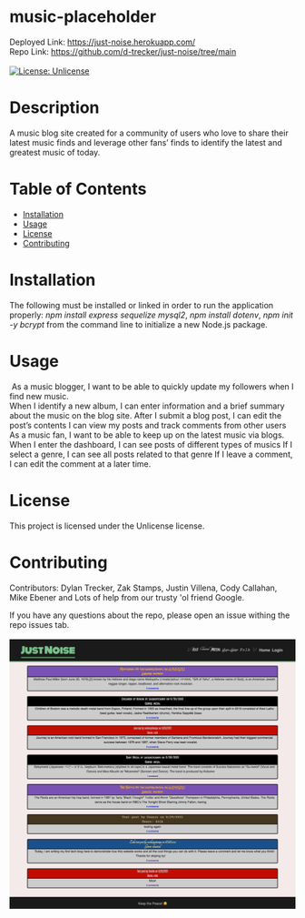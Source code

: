 # music-placeholder
  Deployed Link: https://just-noise.herokuapp.com/
  <br/>
  Repo Link: https://github.com/d-trecker/just-noise/tree/main
  <br/><br/>
  [![License: Unlicense](https://img.shields.io/badge/license-Unlicense-blue.svg)](http://unlicense.org/)

  # Description
A music blog site created for a community of users who love to share their latest music finds and leverage other fans’ finds to identify the latest and greatest music of today.

  
  # Table of Contents 
  * [Installation](#installation)
  * [Usage](#usage)
  * [License](#license)
  * [Contributing](#contributing)
  
  # Installation
  The following must be installed or linked in order to run the application properly: <em>npm install express sequelize mysql2</em>, <em>npm install dotenv</em>, <em>npm init -y</em> <em>bcrypt</em> from the command line to initialize a new Node.js package.
  
  # Usage
  ​  As a music blogger, I want to be able to quickly update my followers when I find new music.  
When I identify a new album, I can enter information and a brief summary about the music on the blog site.
After I submit a blog post, I can edit the post’s contents
I can view my posts and track comments from other users
As a music fan, I want to be able to keep up on the latest music via blogs.
When I enter the dashboard, I can see posts of different types of musics
If I select a genre, I can see all posts related to that genre
If I leave a comment, I can edit the comment at a later time.
 
  # License
  This project is licensed under the Unlicense license.
  
  # Contributing
  ​Contributors: Dylan Trecker, Zak Stamps, Justin Villena, Cody Callahan, Mike Ebener and Lots of help from our trusty 'ol friend Google.
 
  If you have any questions about the repo, please open an issue withing the repo issues tab.
  <br/></br>
  ![img](./site.png)

